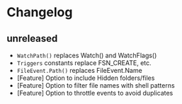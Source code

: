 # Changelog

## unreleased

* `WatchPath()` replaces Watch() and WatchFlags()
* `Triggers` constants replace FSN_CREATE, etc.
* `FileEvent.Path()` replaces FileEvent.Name
* [Feature] Option to include Hidden folders/files
* [Feature] Option to filter file names with shell patterns
* [Feature] Option to throttle events to avoid duplicates

